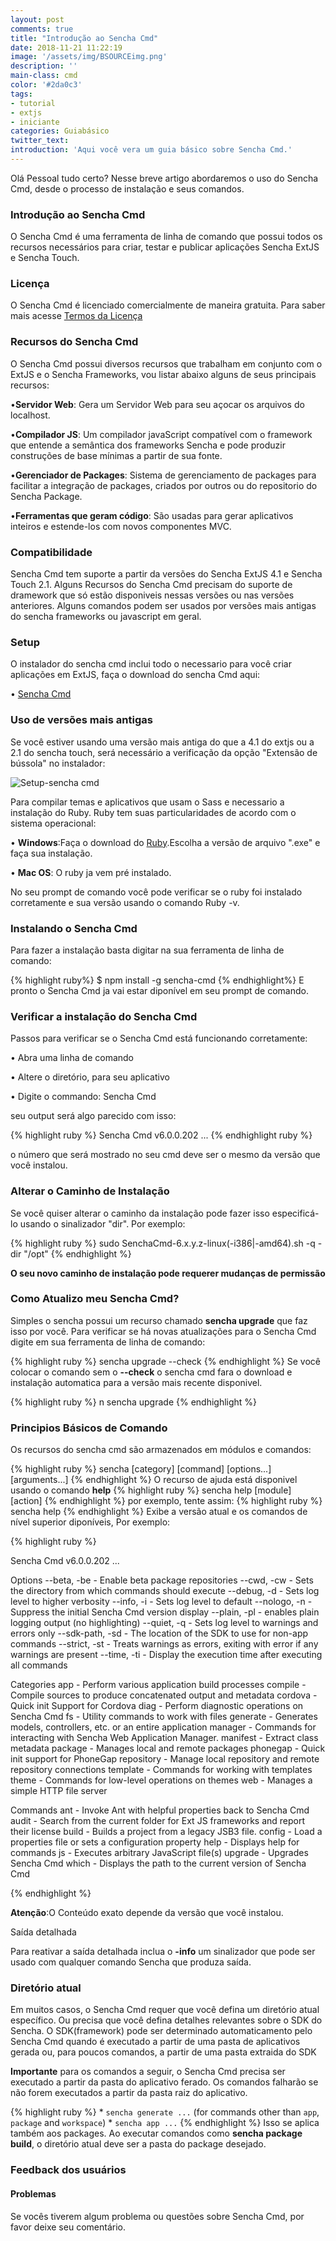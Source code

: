 ```yaml
---
layout: post
comments: true
title: "Introdução ao Sencha Cmd"
date: 2018-11-21 11:22:19
image: '/assets/img/BSOURCEimg.png'
description: ''
main-class: cmd
color: '#2da0c3'
tags: 
- tutorial
- extjs
- iniciante
categories: Guiabásico
twitter_text:
introduction: 'Aqui você vera um guia básico sobre Sencha Cmd.'
---
```


Olá Pessoal tudo certo?
Nesse breve artigo abordaremos o uso do Sencha Cmd, desde o processo de instalação e seus comandos.

### Introdução ao Sencha Cmd

O Sencha Cmd é uma ferramenta de linha de comando que possui todos os recursos necessários para criar, testar e publicar aplicações Sencha ExtJS e Sencha Touch.

### Licença

O Sencha Cmd é licenciado comercialmente de maneira gratuita. Para saber mais acesse <a href="http://www.sencha.com/legal/sencha-tools-software-license-agreement" target="blank">Termos da Licença</a>


### Recursos do Sencha Cmd 
O Sencha Cmd possui diversos recursos que trabalham em conjunto com o ExtJS e o Sencha Frameworks, vou listar abaixo alguns de seus principais recursos:

•<b>Servidor Web</b>: Gera um Servidor Web para seu açocar os arquivos do localhost.

•<b>Compilador JS</b>: Um compilador javaScript compatível com o framework que entende a semântica dos frameworks Sencha e pode produzir construções de base mínimas a partir de sua fonte.

•<b>Gerenciador de Packages</b>: Sistema de gerenciamento de packages para facilitar a integração de packages, criados por outros ou do repositorio do Sencha Package.

•<b>Ferramentas que geram código</b>: São usadas para gerar aplicativos inteiros e estende-los com novos componentes MVC.

### Compatibilidade

Sencha Cmd tem suporte a partir da versões do Sencha ExtJS 4.1 e Sencha Touch 2.1. Alguns Recursos do Sencha Cmd precisam do suporte de dramework que só estão disponiveis nessas versões ou nas versões anteriores. Alguns comandos podem ser usados por versões mais antigas do sencha frameworks ou javascript em geral.

### Setup

O instalador do sencha cmd inclui todo o necessario para você criar aplicações em ExtJS, faça o download do sencha Cmd aqui:

• <a href="https://www.sencha.com/products/sencha-cmd/" target="_blank">Sencha Cmd</a>

### Uso de versões mais antigas

Se você estiver usando uma versão mais antiga do que a 4.1 do extjs ou a 2.1 do sencha touch, será necessário a verificação da opção "Extensão de bússola" no instalador:

![Setup-sencha cmd](https://docs.sencha.com/cmd/guides/images/whats_new_cmd_compass.png)

Para compilar temas e aplicativos que usam o Sass e necessario a instalação do Ruby. Ruby tem suas particularidades de acordo com o sistema operacional:

• <b>Windows</b>:Faça o download do <a href="http://rubyinstaller.org/downloads/" target="_blank">Ruby</a>.Escolha a versão de arquivo ".exe" e faça sua instalação.

• <b>Mac OS</b>: O ruby ja vem pré instalado.

No seu prompt de comando você pode verificar se o ruby foi instalado corretamente e sua versão usando o comando Ruby -v.

### Instalando o Sencha Cmd 

Para fazer a instalação basta digitar na sua ferramenta de linha de comando:

{% highlight ruby%}
    $ npm install -g sencha-cmd
{% endhighlight%}
E pronto o Sencha Cmd ja vai estar diponível em seu prompt de comando.

### Verificar a instalação do Sencha Cmd

Passos para verificar se o Sencha Cmd está funcionando corretamente:

 • Abra uma linha de comando 
 
 • Altere o diretório, para seu aplicativo
 
 • Digite o  commando: Sencha Cmd

 seu output será algo parecido com isso:

 {% highlight ruby %}
    Sencha Cmd v6.0.0.202
    ...
 {% endhighlight ruby %}

 o número que será mostrado no seu cmd deve ser o mesmo da versão que você instalou.


### Alterar o Caminho de Instalação 

Se você quiser alterar o caminho da instalação pode fazer isso especificá-lo usando o sinalizador "dir". Por exemplo:

{% highlight ruby %}
    sudo SenchaCmd-6.x.y.z-linux(-i386|-amd64).sh -q -dir "/opt"
{% endhighlight %}

<b>O seu novo caminho de instalação pode requerer mudanças de permissão</b>

### Como Atualizo meu Sencha Cmd?

Simples o sencha possui um recurso chamado <b>sencha upgrade</b> que faz isso por você. Para verificar se há novas atualizações para o Sencha Cmd digite em sua ferramenta de linha de comando:

{% highlight ruby %}
    sencha upgrade --check
{% endhighlight %}
Se você colocar o comando sem o <b>--check</b> o sencha cmd fara o download e instalação automatica para a versão mais recente disponivel.

{% highlight ruby %} n
    sencha upgrade
{% endhighlight %}

### Principios Básicos de Comando

Os recursos do sencha cmd são armazenados em módulos e comandos:

{% highlight ruby %}
    sencha [category]   [command]   [options...]   [arguments...]
{% endhighlight %}
O recurso de ajuda está disponivel usando o comando <b>help</b>
{% highlight ruby %}
    sencha help [module] [action]
{% endhighlight %}
por exemplo, tente assim:
{% highlight ruby %}
    sencha help
{% endhighlight %}
Exibe a versão atual e os comandos de nível superior diponíveis, Por exemplo:

{% highlight ruby %}

Sencha Cmd v6.0.0.202
... 

Options
   --beta, -be - Enable beta package repositories
   --cwd, -cw - Sets the directory from which commands should execute
   --debug, -d - Sets log level to higher verbosity
   --info, -i - Sets log level to default
   --nologo, -n - Suppress the initial Sencha Cmd version display
   --plain, -pl - enables plain logging output (no highlighting)
   --quiet, -q - Sets log level to warnings and errors only
   --sdk-path, -sd - The location of the SDK to use for non-app commands
   --strict, -st - Treats warnings as errors, exiting with error if any warnings are present
   --time, -ti - Display the execution time after executing all commands

Categories
   app - Perform various application build processes
   compile - Compile sources to produce concatenated output and metadata
   cordova - Quick init Support for Cordova
   diag - Perform diagnostic operations on Sencha Cmd
   fs - Utility commands to work with files
   generate - Generates models, controllers, etc. or an entire application
   manager - Commands for interacting with Sencha Web Application Manager.
   manifest - Extract class metadata
   package - Manages local and remote packages
   phonegap - Quick init support for PhoneGap
   repository - Manage local repository and remote repository connections
   template - Commands for working with templates
   theme - Commands for low-level operations on themes
   web - Manages a simple HTTP file server

Commands
   ant - Invoke Ant with helpful properties back to Sencha Cmd
   audit - Search from the current folder for Ext JS frameworks and report their license
   build - Builds a project from a legacy JSB3 file.
   config - Load a properties file or sets a configuration property
   help - Displays help for commands
   js - Executes arbitrary JavaScript file(s)
   upgrade - Upgrades Sencha Cmd
   which - Displays the path to the current version of Sencha Cmd

  {% endhighlight %}

  <b>Atenção</b>:O Conteúdo exato depende da versão que você instalou.

 Saída detalhada

  Para reativar a saída detalhada inclua o <b>-info</b> um sinalizador que pode ser usado com qualquer comando Sencha que produza saída.

### Diretório atual 

 Em muitos casos, o Sencha Cmd requer que você defina um diretório atual específico. Ou precisa que você defina detalhes relevantes sobre o SDK do Sencha. O SDK(framework) pode ser determinado automaticamento pelo Sencha Cmd quando é executado a partir de uma pasta de aplicativos gerada ou, para poucos comandos, a partir de uma pasta extraida do SDK

<b>Importante</b> para os comandos a seguir, o Sencha Cmd precisa ser executado a partir da pasta do aplicativo ferado. Os comandos falharão se não forem executados a partir da pasta raiz do aplicativo.

{% highlight ruby %}
    * `sencha generate ...` (for commands other than `app`, `package` and `workspace`)
    * `sencha app ...`
{% endhighlight %}
Isso se aplica também aos packages. Ao executar comandos como <b>sencha package build</b>, o diretório atual deve ser a pasta do package desejado. 

### Feedback dos usuários

#### Problemas

 Se vocês tiverem algum problema ou questões sobre Sencha Cmd, por favor deixe seu comentário.



